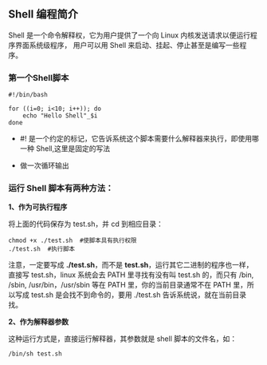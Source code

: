 ## Shell 编程简介

Shell 是一个命令解释权，它为用户提供了一个向 Linux 内核发送请求以便运行程序界面系统级程序，
用户可以用 Shell 来启动、挂起、停止甚至是编写一些程序。

### 第一个Shell脚本

```shell script
#!/bin/bash

for ((i=0; i<10; i++)); do
	echo "Hello Shell"_$i
done

```

- #! 是一个约定的标记，它告诉系统这个脚本需要什么解释器来执行，即使用哪一种 Shell,这里是固定的写法

- 做一次循环输出

### 运行 Shell 脚本有两种方法：

**1、作为可执行程序**

将上面的代码保存为 test.sh，并 cd 到相应目录：

```
chmod +x ./test.sh  #使脚本具有执行权限
./test.sh  #执行脚本
```

注意，一定要写成 **./test.sh**，而不是 **test.sh**，运行其它二进制的程序也一样，直接写 test.sh，linux 系统会去 PATH 里寻找有没有叫 test.sh 的，而只有 /bin, /sbin, /usr/bin，/usr/sbin 等在 PATH 里，你的当前目录通常不在 PATH 里，所以写成 test.sh 是会找不到命令的，要用 ./test.sh 告诉系统说，就在当前目录找。

**2、作为解释器参数**

这种运行方式是，直接运行解释器，其参数就是 shell 脚本的文件名，如：

```
/bin/sh test.sh
```

  